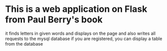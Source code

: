 # This is a web application on Flask from Paul Berry's book
it finds letters in given words and displays on the page
and also writes all requests to the mysql database
if you are registered, you can display a table from the database
